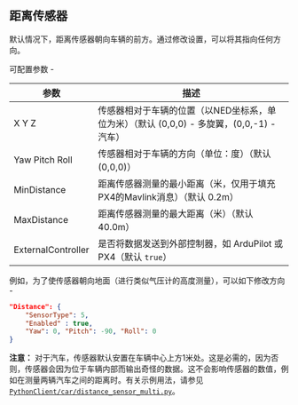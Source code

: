 ## 距离传感器

默认情况下，距离传感器朝向车辆的前方。通过修改设置，可以将其指向任何方向。

可配置参数 -

参数                | 描述
--------------------|------------
X Y Z               | 传感器相对于车辆的位置（以NED坐标系，单位为米）（默认 (0,0,0) - 多旋翼，(0,0,-1) - 汽车）
Yaw Pitch Roll      | 传感器相对于车辆的方向（单位：度）（默认 (0,0,0)）
MinDistance         | 距离传感器测量的最小距离（米，仅用于填充PX4的Mavlink消息）（默认 0.2m）
MaxDistance         | 距离传感器测量的最大距离（米）（默认 40.0m）
ExternalController  | 是否将数据发送到外部控制器，如 ArduPilot 或 PX4（默认 `true`）

例如，为了使传感器朝向地面（进行类似气压计的高度测量），可以如下修改方向 -

```json
"Distance": {
    "SensorType": 5,
    "Enabled" : true,
    "Yaw": 0, "Pitch": -90, "Roll": 0
}
```

**注意：** 对于汽车，传感器默认安置在车辆中心上方1米处。这是必需的，因为否则，传感器会因为位于车辆内部而输出奇怪的数据。这不会影响传感器的数值，例如在测量两辆汽车之间的距离时。有关示例用法，请参见 [`PythonClient/car/distance_sensor_multi.py`](https://github.com/Microsoft/AirSim/blob/main/PythonClient/car/distance_sensor_multi.py)。